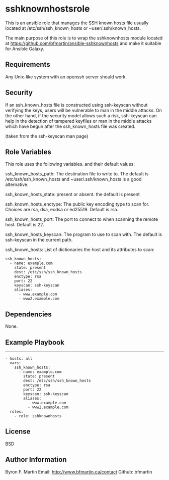 sshknownhostsrole
=================

This is an ansible role that manages the SSH known hosts file usually located at /etc/ssh/ssh_known_hosts or ~user/.ssh/known_hosts.

The main purpose of this role is to wrap the sshknownhosts module located at https://github.com/bfmartin/ansible-sshknownhosts and make it suitable for Ansible Galaxy.

Requirements
------------

Any Unix-like system with an openssh server should work.

Security
--------

If an ssh_known_hosts file is constructed using ssh-keyscan without
verifying the keys, users will be vulnerable to man in the middle
attacks.  On the other hand, if the security model allows such a risk,
ssh-keyscan can help in the detection of tampered keyfiles or man in
the middle attacks which have begun after the ssh_known_hosts file was
created.

(taken from the ssh-keyscan man page)


Role Variables
--------------

This role uses the following variables. and their default values:

ssh_known_hosts_path: The destination file to write to.  The default is /etc/ssh/ssh_known_hosts and ~user/.ssh/known_hosts is a good alternative.

ssh_known_hosts_state: present or absent. the default is present

ssh_known_hosts_enctype: The public key encoding type to scan for. Choices are rsa, dsa, ecdsa or ed25519. Default is rsa.

ssh_known_hosts_port: The port to connect to when scanning the remote host. Default is 22.

ssh_known_hosts_keyscan: The program to use to scan with. The default is ssh-keyscan in the current path.

ssh_known_hosts: List of dictionaries the host and its attributes to scan:

```
ssh_known_hosts:
  - name: example.com
    state: present
    dest: /etc/ssh/ssh_known_hosts
    enctype: rsa
    port: 22
    keyscan: ssh-keyscan
    aliases:
      - www.example.com
      - www2.example.com
```

Dependencies
------------

None.

Example Playbook
----------------

---
```
- hosts: all
  vars:
    ssh_known_hosts:
      - name: example.com
        state: present
        dest: /etc/ssh/ssh_known_hosts
        enctype: rsa
        port: 22
        keyscan: ssh-keyscan
        aliases:
          - www.example.com
          - www2.example.com
  roles:
    - role: sshknownhosts
```


License
-------

BSD

Author Information
------------------

Byron F. Martin
Email: http://www.bfmartin.ca/contact
Github: bfmartin
